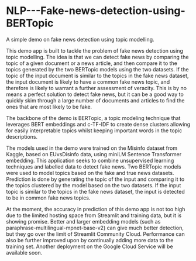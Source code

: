 # NLP---Fake-news-detection-using-BERTopic
A simple demo on fake news detection using topic modelling.
            
This demo app is built to tackle the problem of fake news detection using topic modelling. The idea is that we can detect fake news by comparing the topic of a given document or a news article, and then compare it to the topics generated by the two BERTopic models using the two datasets. If the topic of the input document is similar to the topics in the fake news dataset, the input document is likely to have a common fake news topic, and therefore is likely to warrant a further assessment of veracity. This is by no means a perfect solution to detect fake news, but it can be a good way to quickly skim through a large number of documents and articles to find the ones that are most likely to be fake.
            
The backbone of the demo is BERTopic, a topic modeling technique that leverages BERT embeddings and c-TF-IDF to create dense clusters allowing for easily interpretable topics whilst keeping important words in the topic descriptions.
            
The models used in the demo were trained on the Misinfo dataset from Kaggle, based on EUvsDisinfo data, using miniLM Sentence Transformer embedding. This application seeks to combine unsupervised learning techniques and labelled data to detect fake news. Two BERTopic models were used to model topics based on the fake and true news datasets. Prediction is done by generating the topic of the input and comparing it to the topics clustered by the model based on the two datasets. If the input topic is similar to the topics in the fake news dataset, the input is detected to be in common fake news topics.                      
            
At the moment, the accuracy in prediction of this demo app is not too high due to the limited hosting space from Streamlit and training data, but it is showing promise. Better and larger embedding models (such as paraphrase-multilingual-mpnet-base-v2) can give much better detection, but they go over the limit of Streamlit Community Cloud. Performance can also be further improved upon by continually adding more data to the training set. Another deployment on the Google Cloud Service will be available soon.
